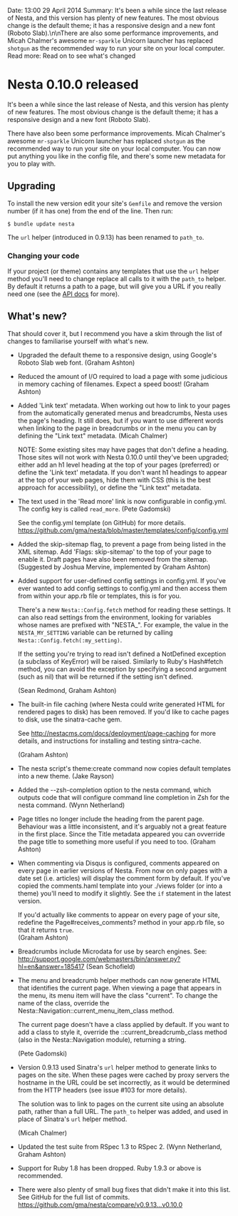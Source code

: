 Date: 13:00 29 April 2014
Summary: It's been a while since the last release of Nesta, and this version has plenty of new features. The most obvious change is the default theme; it has a responsive design and a new font (Roboto Slab).\n\nThere are also some performance improvements, and Micah Chalmer's awesome `mr-sparkle` Unicorn launcher has replaced `shotgun` as the recommended way to run your site on your local computer.
Read more: Read on to see what's changed

# Nesta 0.10.0 released

It's been a while since the last release of Nesta, and this version has plenty of new features. The most obvious change is the default theme; it has a responsive design and a new font (Roboto Slab).

There have also been some performance improvements. Micah Chalmer's awesome `mr-sparkle` Unicorn launcher has replaced `shotgun` as the recommended way to run your site on your local computer. You can now put anything you like in the config file, and there's some new metadata for you to play with.

## Upgrading

To install the new version edit your site's `Gemfile` and remove the version number (if it has one) from the end of the line. Then run:

    $ bundle update nesta

The `url` helper (introduced in 0.9.13) has been renamed to `path_to`.

### Changing your code

If your project (or theme) contains any templates that use the `url` helper method you'll need to change replace all calls to it with the `path_to` helper. By default it returns a path to a page, but will give you a URL if you really need one (see the [API docs](http://rubydoc.info/gems/nesta/0.10.0/Nesta/View/Helpers:path_to) for more).

[103]: https://github.com/gma/nesta/issues/103

## What's new?

That should cover it, but I recommend you have a skim through the list of changes to familiarise yourself with what's new.

* Upgraded the default theme to a responsive design, using Google's Roboto Slab web font. (Graham Ashton)

 * Reduced the amount of I/O required to load a page with some judicious in memory caching of filenames. Expect a speed boost! (Graham Ashton)

 * Added 'Link text' metadata. When working out how to link to your pages from the automatically generated menus and breadcrumbs, Nesta uses the page's heading. It still does, but if you want to use different words when linking to the page in breadcrumbs or in the menu you can by defining the "Link text" metadata. (Micah Chalmer)

   NOTE: Some existing sites may have pages that don't define a heading.  Those sites will not work with Nesta 0.10.0 until they've been upgraded; either add an h1 level heading at the top of your pages (preferred) or define the 'Link text' metadata. If you don't want h1 headings to appear at the top of your web pages, hide them with CSS (this is the best approach for accessibility), or define the "Link text" metadata.

 * The text used in the 'Read more' link is now configurable in config.yml.  The config key is called `read_more`. (Pete Gadomski)

   See the config.yml template (on GitHub) for more details. <https://github.com/gma/nesta/blob/master/templates/config/config.yml>

 * Added the skip-sitemap flag, to prevent a page from being listed in the XML sitemap. Add 'Flags: skip-sitemap' to the top of your page to enable it. Draft pages have also been removed from the sitemap.  (Suggested by Joshua Mervine, implemented by Graham Ashton)

 * Added support for user-defined config settings in config.yml.  If you've ever wanted to add config settings to config.yml and then access them from within your app.rb file or templates, this is for you.

   There's a new `Nesta::Config.fetch` method for reading these settings. It can also read settings from the environment, looking for variables whose names are prefixed with "NESTA_". For example, the value in the `NESTA_MY_SETTING` variable can be returned by calling `Nesta::Config.fetch(:my_setting)`.

   If the setting you're trying to read isn't defined a NotDefined exception (a subclass of KeyError) will be raised. Similarly to Ruby's Hash#fetch method, you can avoid the exception by specifying a second argument (such as nil) that will be returned if the setting isn't defined.

   (Sean Redmond, Graham Ashton)

 * The built-in file caching (where Nesta could write generated HTML for rendered pages to disk) has been removed. If you'd like to cache pages to disk, use the sinatra-cache gem.

   See <http://nestacms.com/docs/deployment/page-caching> for more details, and instructions for installing and testing sintra-cache.

   (Graham Ashton)

 * The nesta script's theme:create command now copies default templates into a new theme. (Jake Rayson)

 * Added the --zsh-completion option to the nesta command, which outputs code that will configure command line completion in Zsh for the nesta command. (Wynn Netherland)

 * Page titles no longer include the heading from the parent page. Behaviour was a little inconsistent, and it's arguably not a great feature in the first place. Since the Title metadata appeared you can ovverride the page title to something more useful if you need to too.  (Graham Ashton)

 * When commenting via Disqus is configured, comments appeared on every page in earlier versions of Nesta. From now on only pages with a date set (i.e. articles) will display the comment form by default. If you've copied the comments.haml template into your ./views folder (or into a theme) you'll need to modify it slightly. See the `if` statement in the latest version.

   If you'd actually like comments to appear on every page of your site, redefine the Page#receives_comments? method in your app.rb file, so that it returns `true`.  
   (Graham Ashton)

 * Breadcrumbs include Microdata for use by search engines. See: <http://support.google.com/webmasters/bin/answer.py?hl=en&answer=185417>
   (Sean Schofield)

 * The menu and breadcrumb helper methods can now generate HTML that identifies the current page. When viewing a page that appears in the menu, its menu item will have the class "current". To change the name of the class, override the Nesta::Navigation::current_menu_item_class method.

   The current page doesn't have a class applied by default. If you want to add a class to style it, override the ::current_breadcrumb_class method (also in the Nesta::Navigation module), returning a string.

   (Pete Gadomski)

 * Version 0.9.13 used Sinatra's `url` helper method to generate links to pages on the site. When these pages were cached by proxy servers the hostname in the URL could be set incorrectly, as it would be determined from the HTTP headers (see issue #103 for more details).  

   The solution was to link to pages on the current site using an absolute path, rather than a full URL. The `path_to` helper was added,
   and used in place of Sinatra's `url` helper method.

   (Micah Chalmer)

 * Updated the test suite from RSpec 1.3 to RSpec 2.  (Wynn Netherland, Graham Ashton)

 * Support for Ruby 1.8 has been dropped. Ruby 1.9.3 or above is recommended.

 * There were also plenty of small bug fixes that didn't make it into this list. See GitHub for the full list of commits.  <https://github.com/gma/nesta/compare/v0.9.13...v0.10.0>
